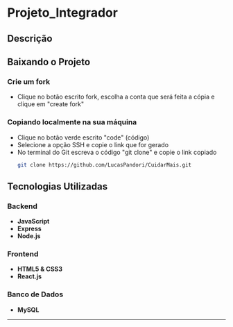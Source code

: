 # Projeto_Integrador
## Descrição

## Baixando o Projeto

### Crie um fork

- Clique no botão escrito fork, escolha a conta que será feita a cópia e clique em "create fork"

### Copiando localmente na sua máquina 

- Clique no botão verde escrito "code" (código)
- Selecione a opção SSH e copie o link que for gerado
- No terminal do Git escreva o código "git clone" e copie o link copiado
  ```bash
  git clone https://github.com/LucasPandori/CuidarMais.git
  ```
  
## Tecnologias Utilizadas

### Backend
- **JavaScript**
- **Express**
- **Node.js**

### Frontend
- **HTML5 & CSS3**
- **React.js**

### Banco de Dados
- **MySQL** 

---


